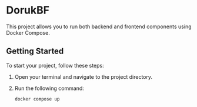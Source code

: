 # DorukBF

This project allows you to run both backend and frontend components using Docker Compose.

## Getting Started

To start your project, follow these steps:

1. Open your terminal and navigate to the project directory.
2. Run the following command:

   ```bash
   docker compose up
